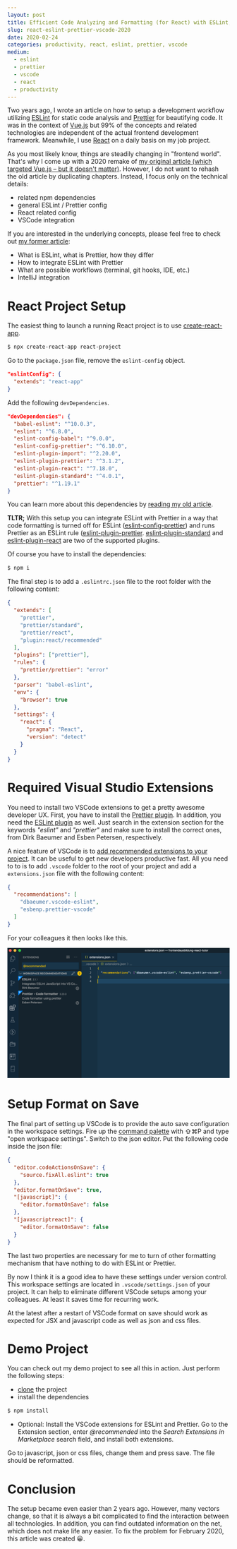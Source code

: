 ```yaml
---
layout: post
title: Efficient Code Analyzing and Formatting (for React) with ESLint, Prettier and VSCode &ndash; 2020 Edition
slug: react-eslint-prettier-vscode-2020
date: 2020-02-24
categories: productivity, react, eslint, prettier, vscode
medium:
  - eslint
  - prettier
  - vscode
  - react
  - productivity
---
```


Two years ago, I wrote an article on how to setup a development workflow utilizing [ESLint](https://eslint.org/) for static code analysis and [Prettier](https://prettier.io/) for beautifying code. It was in the context of [Vue.js](https://vuejs.org/) but 99% of the concepts and related technologies are independent of the actual frontend development framework. Meanwhile, I use [React](https://reactjs.org/) on a daily basis on my job project.

As you most likely know, things are steadily changing in &quot;frontend world&quot;. That's why I come up with a 2020 remake of [my original article (which targeted Vue.js &ndash; but it doesn't matter)](https://medium.com/@doppelmutzi/eslint-prettier-vue-workflow-46a3cf54332f). However, I do not want to rehash the old article by duplicating chapters. Instead, I focus only on the technical details:
- related npm dependencies
- general ESLint / Prettier config
- React related config
- VSCode integration

If you are interested in the underlying concepts, please feel free to check out [my former article](https://medium.com/@doppelmutzi/eslint-prettier-vue-workflow-46a3cf54332f):
- What is ESLint, what is Prettier, how they differ
- How to integrate ESLint with Prettier
- What are possible workflows (terminal, git hooks, IDE, etc.)
- IntelliJ integration

# React Project Setup

The easiest thing to launch a running React project is to use [create-react-app](https://github.com/facebook/create-react-app).

```bash
$ npx create-react-app react-project
```

Go to the `package.json` file, remove the `eslint-config` object.
```json
"eslintConfig": {
  "extends": "react-app"
}
```
Add the following `devDependencies`. 

```json
"devDependencies": {
  "babel-eslint": "^10.0.3",
  "eslint": "^6.8.0",
  "eslint-config-babel": "^9.0.0",
  "eslint-config-prettier": "^6.10.0",
  "eslint-plugin-import": "^2.20.0",
  "eslint-plugin-prettier": "^3.1.2",
  "eslint-plugin-react": "^7.18.0",
  "eslint-plugin-standard": "^4.0.1",
  "prettier": "^1.19.1"
}
```

You can learn more about this dependencies by [reading my old article](https://medium.com/@doppelmutzi/eslint-prettier-vue-workflow-46a3cf54332f#b33f).

**TLTR;**
With this setup you can integrate ESLint with Prettier in a way that code formatting is turned off for ESLint ([eslint-config-prettier](https://github.com/prettier/eslint-config-prettier)) and runs Prettier as an ESLint rule ([eslint-plugin-prettier](https://github.com/prettier/eslint-plugin-prettier). [eslint-plugin-standard](https://github.com/standard/eslint-plugin-standard) and [eslint-plugin-react](https://github.com/yannickcr/eslint-plugin-react) are two of the supported plugins.

Of course you have to install the dependencies:
```bash
$ npm i
```

The final step is to add a `.eslintrc.json` file to the root folder with the following content:
```json
{
  "extends": [
    "prettier",
    "prettier/standard",
    "prettier/react",
    "plugin:react/recommended"
  ],
  "plugins": ["prettier"],
  "rules": {
    "prettier/prettier": "error"
  },
  "parser": "babel-eslint",
  "env": {
    "browser": true
  },
  "settings": {
    "react": {
      "pragma": "React",
      "version": "detect"
    }
  }
}
```

# Required Visual Studio Extensions

You need to install two VSCode extensions to get a pretty awesome developer UX. First, you have to install the [Prettier plugin](https://marketplace.visualstudio.com/items?itemName=esbenp.prettier-vscode). In addition, you need the [ESLint plugin](https://marketplace.visualstudio.com/items?itemName=dbaeumer.vscode-eslint) as well. Just search in the extension section for the keywords _&quot;eslint&quot;_ and _&quot;prettier&quot;_ and make sure to install the correct ones, from Dirk Baeumer and Esben Petersen, respectively.

A nice feature of VSCode is to [add recommended extensions to your project](https://code.visualstudio.com/docs/editor/extension-gallery#_workspace-recommended-extensions). It can be useful to get new developers productive fast. All you need to to is to add `.vscode` folder to the root of your project and add a `extensions.json` file with the following content:
```json
{
  "recommendations": [
    "dbaeumer.vscode-eslint", 
    "esbenp.prettier-vscode"
  ]
}
```

For your colleagues it then looks like this.

![Nahaufnahme der Vortragsbühne](../images/react-eslint-prettier-vscode/recommended-extensions.png)

# Setup Format on Save

The final part of setting up VSCode is to provide the auto save configuration in the workspace settings. Fire up the [command palette](https://code.visualstudio.com/docs/getstarted/userinterface#_command-palette) with ⇧⌘P and type &quot;open workspace settings&quot;. Switch to the json editor. Put the following code inside the json file:
```json
{
  "editor.codeActionsOnSave": {
    "source.fixAll.eslint": true
  },
  "editor.formatOnSave": true,
  "[javascript]": {
    "editor.formatOnSave": false
  },
  "[javascriptreact]": {
    "editor.formatOnSave": false
  }
}
```

The last two properties are necessary for me to turn of other formatting mechanism that have nothing to do with ESLint or Prettier.

By now I think it is a good idea to have these settings under version control. This workspace settings are located in `.vscode/settings.json` of your project. It can help to eliminate different VSCode setups among your colleagues. At least it saves time for recurring work.

At the latest after a restart of VSCode format on save should work as expected for JSX and javascript code as well as json and css files.

# Demo Project

You can check out my demo project to see all this in action. Just perform the following steps:
- [clone](https://github.com/doppelmutzi/eslint-prettier-vscode-react.git) the project
- install the dependencies
```bash
$ npm install
```
- Optional: Install the VSCode extensions for ESLint and Prettier. Go to the Extension section, enter _@recommended_ into the _Search Extensions in Marketplace_ search field, and install both extensions.

Go to javascript, json or css files, change them and press save. The file should be reformatted.

# Conclusion

The setup became even easier than 2 years ago. However, many vectors change, so that it is always a bit complicated to find the interaction between all technologies. In addition, you can find outdated information on the net, which does not make life any easier. To fix the problem for February 2020, this article was created 😀.
